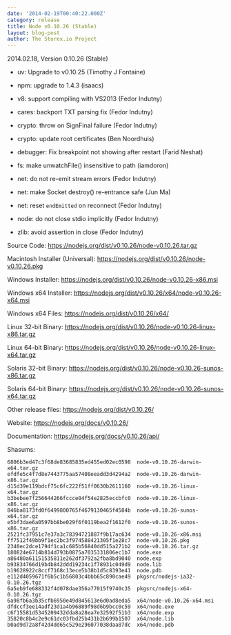 ```yaml
---
date: '2014-02-19T00:40:22.000Z'
category: release
title: Node v0.10.26 (Stable)
layout: blog-post
author: The Storex.io Project
---
```


2014.02.18, Version 0.10.26 (Stable)

- uv: Upgrade to v0.10.25 (Timothy J Fontaine)

- npm: upgrade to 1.4.3 (isaacs)

- v8: support compiling with VS2013 (Fedor Indutny)

- cares: backport TXT parsing fix (Fedor Indutny)

- crypto: throw on SignFinal failure (Fedor Indutny)

- crypto: update root certificates (Ben Noordhuis)

- debugger: Fix breakpoint not showing after restart (Farid Neshat)

- fs: make unwatchFile() insensitive to path (iamdoron)

- net: do not re-emit stream errors (Fedor Indutny)

- net: make Socket destroy() re-entrance safe (Jun Ma)

- net: reset `endEmitted` on reconnect (Fedor Indutny)

- node: do not close stdio implicitly (Fedor Indutny)

- zlib: avoid assertion in close (Fedor Indutny)

Source Code: https://nodejs.org/dist/v0.10.26/node-v0.10.26.tar.gz

Macintosh Installer (Universal): https://nodejs.org/dist/v0.10.26/node-v0.10.26.pkg

Windows Installer: https://nodejs.org/dist/v0.10.26/node-v0.10.26-x86.msi

Windows x64 Installer: https://nodejs.org/dist/v0.10.26/x64/node-v0.10.26-x64.msi

Windows x64 Files: https://nodejs.org/dist/v0.10.26/x64/

Linux 32-bit Binary: https://nodejs.org/dist/v0.10.26/node-v0.10.26-linux-x86.tar.gz

Linux 64-bit Binary: https://nodejs.org/dist/v0.10.26/node-v0.10.26-linux-x64.tar.gz

Solaris 32-bit Binary: https://nodejs.org/dist/v0.10.26/node-v0.10.26-sunos-x86.tar.gz

Solaris 64-bit Binary: https://nodejs.org/dist/v0.10.26/node-v0.10.26-sunos-x64.tar.gz

Other release files: https://nodejs.org/dist/v0.10.26/

Website: https://nodejs.org/docs/v0.10.26/

Documentation: https://nodejs.org/docs/v0.10.26/api/

Shasums:

```
6806b3ed47c3f68de83685835ed455ed02ec0598  node-v0.10.26-darwin-x64.tar.gz
efdfe5c4f7d8e7443775aa57408eeadd3d4294a2  node-v0.10.26-darwin-x86.tar.gz
d15d39e119bdcf75c6fc222f51ff0630b2611160  node-v0.10.26-linux-x64.tar.gz
b3bebee7f256644266fccce04f54e2825eccbfc0  node-v0.10.26-linux-x86.tar.gz
846ba8173fd0f6499800765f4679130465f4584b  node-v0.10.26-sunos-x64.tar.gz
e5bf3dae6a0597bb8be029f6f0119bea2f1612f0  node-v0.10.26-sunos-x86.tar.gz
2521fc37951c7e37a3c78394721887f9b17ac634  node-v0.10.26-x86.msi
ff7512f49bb9f1ec2bc3f974588421305f1e28c7  node-v0.10.26.pkg
2340ec2dce1794f1ca1c685b56840dd515a271b2  node-v0.10.26.tar.gz
180824e6714b814d793b0875a7035331806ec1b7  node.exe
a86480a61151535811e262df3792a2fba8bd9040  node.exp
b93834766d19b4b842ddd19234c1f78931c049d9  node.lib
b19628922c8ccf7168c13ece5b38b1d5c8393e41  node.pdb
e112d4059671f6b5c1b56803c4bbb65c890cae49  pkgsrc/nodejs-ia32-0.10.26.tgz
6a5eb9fe688332f4d078dae356a77015f9740c35  pkgsrc/nodejs-x64-0.10.26.tgz
6a98fb6a3b35cfb6950e49d845613e6d0ad8eda5  x64/node-v0.10.26-x64.msi
dfdccf3ee14adf23d1a4b96889f98d6b9bcc0c59  x64/node.exe
c6f15581d5345209432dda8a28ea7e32592f51b3  x64/node.exp
35820c8b4c2e9c61dc03fbd25b431b2b699b1507  x64/node.lib
b0ad9d72a8f42d4dd65c529e296077038daa87dc  x64/node.pdb
```
